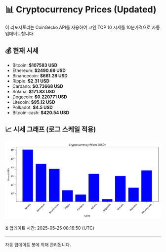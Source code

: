 
# 📊 Cryptocurrency Prices (Updated)

이 리포지토리는 CoinGecko API를 사용하여 코인 TOP 10 시세를 10분가격으로 자동 업데이트합니다.

## 💰 현재 시세
- Bitcoin: **$107583 USD**
- Ethereum: **$2490.69 USD**
- Binancecoin: **$661.28 USD**
- Ripple: **$2.31 USD**
- Cardano: **$0.73668 USD**
- Solana: **$171.83 USD**
- Dogecoin: **$0.220771 USD**
- Litecoin: **$95.12 USD**
- Polkadot: **$4.5 USD**
- Bitcoin-cash: **$420.54 USD**

## 📈 시세 그래프 (로그 스케일 적용)
![Crypto Prices](crypto_prices.png)

⏳ 업데이트 시간: 2025-05-25 08:16:50 (UTC)

---
자동 업데이트 봇에 의해 관리됩니다.
